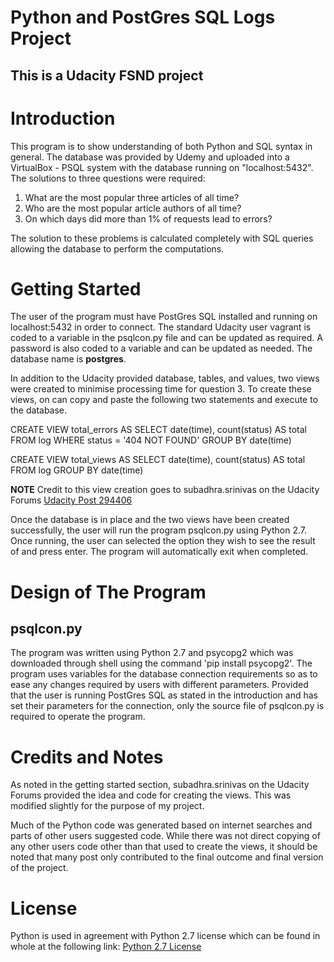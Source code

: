 # Python and PostGres SQL Logs Project
## This is a Udacity FSND project

# Introduction

This program is to show understanding of both Python and SQL syntax in general.  The database was provided by Udemy and uploaded into a VirtualBox - PSQL system with the database running on "localhost:5432". The solutions to three questions were required:

1. What are the most popular three articles of all time?
2. Who are the most popular article authors of all time?
3. On which days did more than 1% of requests lead to errors?

The solution to these problems is calculated completely with SQL queries allowing the database to perform the computations.

# Getting Started

The user of the program must have PostGres SQL installed and running on localhost:5432 in order to connect.  The standard Udacity user vagrant is coded to a variable in the psqlcon.py file and can be updated as required.  A password is also coded to a variable and can be updated as needed.  The database name is **postgres**.

In addition to the Udacity provided database, tables, and values, two views were created to minimise processing time for question 3.  To create these views, on can copy and paste the following two statements and execute to the database.  

CREATE VIEW total_errors AS
SELECT date(time), count(status) AS total
FROM log
WHERE status = '404 NOT FOUND'
GROUP BY date(time)

CREATE VIEW total_views AS
SELECT date(time), count(status) AS total
FROM log
GROUP BY date(time)

**NOTE** Credit to this view creation goes to subadhra.srinivas on the Udacity Forums [Udacity Post 294406](https://discussions.udacity.com/t/is-my-query-3-results-right/294406)

Once the database is in place and the two views have been created successfully, the user will run the program psqlcon.py using Python 2.7.  Once running, the user can selected the option they wish to see the result of and press enter.  The program will automatically exit when completed.

# Design of The Program
## psqlcon.py
The program was written using Python 2.7 and psycopg2 which was downloaded through shell using the command 'pip install psycopg2'.  The program uses variables for the database connection requirements so as to ease any changes required by users with different parameters.  Provided that the user is running PostGres SQL as stated in the introduction and has set their parameters for the connection, only the source file of psqlcon.py is required to operate the program.

# Credits and Notes

As noted in the getting started section, subadhra.srinivas on the Udacity Forums provided the idea and code for creating the views.  This was modified slightly for the purpose of my project.

Much of the Python code was generated based on internet searches and parts of other users suggested code.  While there was not direct copying of any other users code other than that used to create the views, it should be noted that many post only contributed to the final outcome and final version of the project.

# License

Python is used in agreement with Python 2.7 license which can be found in whole at the following link: [Python 2.7 License](https://www.python.org/download/releases/2.7/license/)

